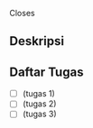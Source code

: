 Closes <!-- Mention nomor issue yang kamu coba tutup dengan PR ini -->

## Deskripsi

<!-- Deskripsikan rencana implemetasi dan pendekatan yang kamu ambil -->

## Daftar Tugas

<!-- (Opsional) daftar tugas yang kamu rencanakan akan dikerjakan di pull-request ini.
Ini mengindikasikan perkembangan dari PR ini sebelum siap untuk di-review  -->

- [ ] (tugas 1)
- [ ] (tugas 2)
- [ ] (tugas 3)
